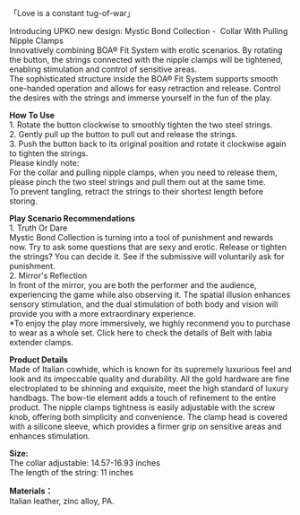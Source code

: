 「Love is a constant tug-of-war」

Introducing UPKO new design: Mystic Bond Collection -  Collar With Pulling Nipple Clamps  
Innovatively combining BOA® Fit System with erotic scenarios. By rotating the button, the strings connected with the nipple clamps will be tightened, enabling stimulation and control of sensitive areas.  
The sophisticated structure inside the BOA® Fit System supports smooth one-handed operation and allows for easy retraction and release. Control the desires with the strings and immerse yourself in the fun of the play.

**How To Use**  
1\. Rotate the button clockwise to smoothly tighten the two steel strings.  
2\. Gently pull up the button to pull out and release the strings.  
3\. Push the button back to its original position and rotate it clockwise again to tighten the strings.  
Please kindly note:  
For the collar and pulling nipple clamps, when you need to release them, please pinch the two steel strings and pull them out at the same time.   
To prevent tangling, retract the strings to their shortest length before storing.

**Play Scenario Recommendations**  
1\. Truth Or Dare  
Mystic Bond Collection is turning into a tool of punishment and rewards now. Try to ask some questions that are sexy and erotic. Release or tighten the strings? You can decide it. See if the submissive will voluntarily ask for punishment.  
2\. Mirror's Reflection  
In front of the mirror, you are both the performer and the audience, experiencing the game while also observing it. The spatial illusion enhances sensory stimulation, and the dual stimulation of both body and vision will provide you with a more extraordinary experience.  
\*To enjoy the play more immersively, we highly reconmend you to purchase  to wear as a whole set. Click here to check the details of Belt with labia extender clamps.

**Product Details**  
Made of Italian cowhide, which is known for its supremely luxurious feel and look and its impeccable quality and durability. All the gold hardware are fine electroplated to be shinning and exquisite, meet the high standard of luxury handbags. The bow-tie element adds a touch of refinement to the entire product. The nipple clamps tightness is easily adjustable with the screw knob, offering both simplicity and convenience. The clamp head is covered with a silicone sleeve, which provides a firmer grip on sensitive areas and enhances stimulation.

**Size:**   
The collar adjustable: 14.57-16.93 inches  
The length of the string: 11 inches

**Materials：**  
Italian leather, zinc alloy, PA.